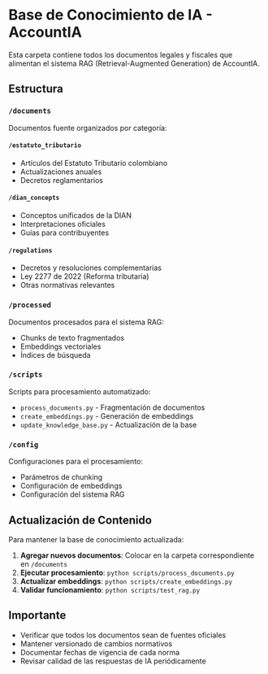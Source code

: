 # Base de Conocimiento de IA - AccountIA

Esta carpeta contiene todos los documentos legales y fiscales que alimentan el sistema RAG (Retrieval-Augmented Generation) de AccountIA.

## Estructura

### `/documents`
Documentos fuente organizados por categoría:

#### `/estatuto_tributario`
- Artículos del Estatuto Tributario colombiano
- Actualizaciones anuales
- Decretos reglamentarios

#### `/dian_concepts`
- Conceptos unificados de la DIAN
- Interpretaciones oficiales
- Guías para contribuyentes

#### `/regulations`
- Decretos y resoluciones complementarias
- Ley 2277 de 2022 (Reforma tributaria)
- Otras normativas relevantes

### `/processed`
Documentos procesados para el sistema RAG:
- Chunks de texto fragmentados
- Embeddings vectoriales
- Índices de búsqueda

### `/scripts`
Scripts para procesamiento automatizado:
- `process_documents.py` - Fragmentación de documentos
- `create_embeddings.py` - Generación de embeddings
- `update_knowledge_base.py` - Actualización de la base

### `/config`
Configuraciones para el procesamiento:
- Parámetros de chunking
- Configuración de embeddings
- Configuración del sistema RAG

## Actualización de Contenido

Para mantener la base de conocimiento actualizada:

1. **Agregar nuevos documentos**: Colocar en la carpeta correspondiente en `/documents`
2. **Ejecutar procesamiento**: `python scripts/process_documents.py`
3. **Actualizar embeddings**: `python scripts/create_embeddings.py`
4. **Validar funcionamiento**: `python scripts/test_rag.py`

## Importante

- Verificar que todos los documentos sean de fuentes oficiales
- Mantener versionado de cambios normativos
- Documentar fechas de vigencia de cada norma
- Revisar calidad de las respuestas de IA periódicamente